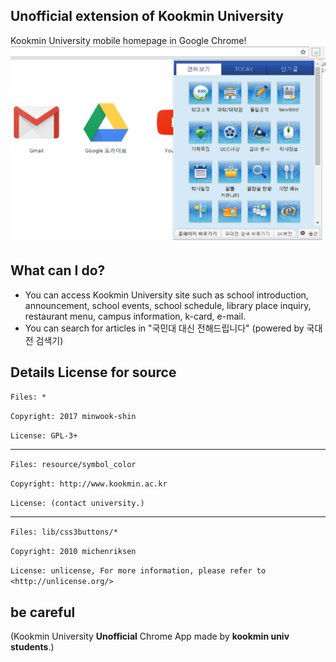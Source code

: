 ## Unofficial extension of Kookmin University
Kookmin University mobile homepage in Google Chrome!
![ScreenShot](https://github.com/minwook-shin/kookmin-university-home/blob/master/resource/screenshot.PNG)
## What can I do? 
* You can access Kookmin University site such as school introduction, announcement, school events, school schedule, library place inquiry, restaurant menu, campus information, k-card, e-mail.
* You can search for articles in "국민대 대신 전해드립니다" (powered by 국대전 검색기)

## Details License for source

`Files: *` 

`Copyright: 2017 minwook-shin`

`License: GPL-3+`

-----

`Files: resource/symbol_color`

`Copyright: http://www.kookmin.ac.kr`

`License: (contact university.)`

-----

`Files: lib/css3buttons/*`

`Copyright: 2010 michenriksen`

`License: unlicense, For more information, please refer to <http://unlicense.org/>`

## be careful

(Kookmin University <b>Unofficial</b> Chrome App made by <b>kookmin univ students</b>.)
